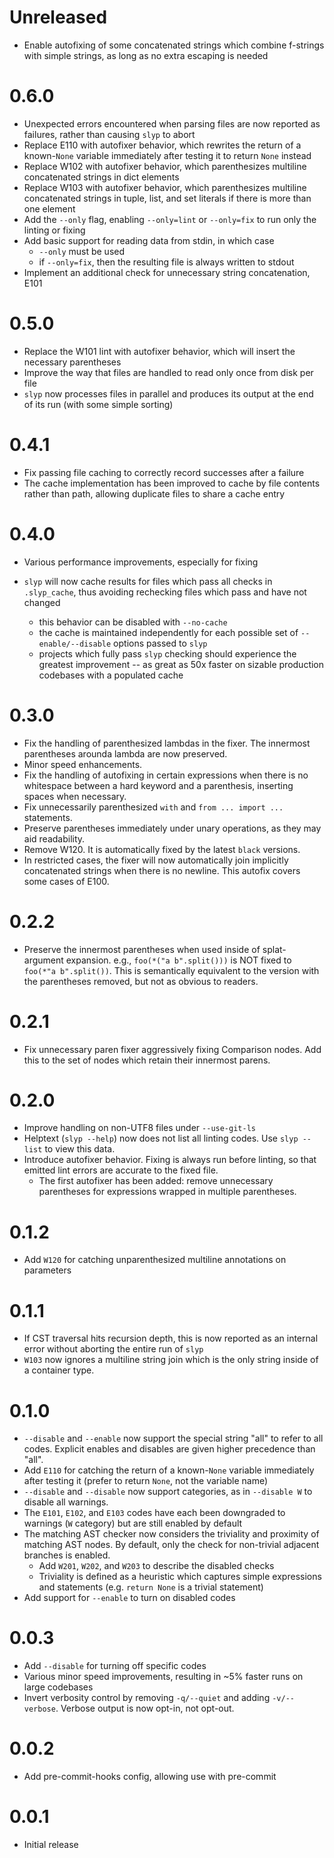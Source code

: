 # Unreleased
<!-- changelog-unreleased-marker -->

- Enable autofixing of some concatenated strings which combine f-strings with
  simple strings, as long as no extra escaping is needed

# 0.6.0

- Unexpected errors encountered when parsing files are now reported as failures, rather
  than causing `slyp` to abort
- Replace E110 with autofixer behavior, which rewrites the return of a known-`None`
  variable immediately after testing it to return `None` instead
- Replace W102 with autofixer behavior, which parenthesizes multiline
  concatenated strings in dict elements
- Replace W103 with autofixer behavior, which parenthesizes multiline
  concatenated strings in tuple, list, and set literals if there is more than
  one element
- Add the `--only` flag, enabling `--only=lint` or `--only=fix` to run only
  the linting or fixing
- Add basic support for reading data from stdin, in which case
  - `--only` must be used
  - if `--only=fix`, then the resulting file is always written to stdout
- Implement an additional check for unnecessary string concatenation, E101

# 0.5.0

- Replace the W101 lint with autofixer behavior, which will insert the
  necessary parentheses
- Improve the way that files are handled to read only once from disk per file
- `slyp` now processes files in parallel and produces its output at the end of
  its run (with some simple sorting)

# 0.4.1

- Fix passing file caching to correctly record successes after a failure
- The cache implementation has been improved to cache by file contents rather
  than path, allowing duplicate files to share a cache entry

# 0.4.0

- Various performance improvements, especially for fixing
- `slyp` will now cache results for files which pass all checks in
  `.slyp_cache`, thus avoiding rechecking files which pass and have
  not changed

  - this behavior can be disabled with `--no-cache`
  - the cache is maintained independently for each possible set of
    `--enable/--disable` options passed to `slyp`
  - projects which fully pass `slyp` checking should experience the greatest
    improvement -- as great as 50x faster on sizable production codebases with
    a populated cache

# 0.3.0

- Fix the handling of parenthesized lambdas in the fixer. The innermost
  parentheses arounda lambda are now preserved.
- Minor speed enhancements.
- Fix the handling of autofixing in certain expressions when there is no
  whitespace between a hard keyword and a parenthesis, inserting spaces when
  necessary.
- Fix unnecessarily parenthesized `with` and `from ... import ...` statements.
- Preserve parentheses immediately under unary operations, as they may aid
  readability.
- Remove W120. It is automatically fixed by the latest `black` versions.
- In restricted cases, the fixer will now automatically join implicitly
  concatenated strings when there is no newline. This autofix covers some cases
  of E100.

# 0.2.2

- Preserve the innermost parentheses when used inside of splat-argument
  expansion. e.g., `foo(*("a b".split()))` is NOT fixed to
  `foo(*"a b".split())`. This is semantically equivalent to the version with
  the parentheses removed, but not as obvious to readers.

# 0.2.1

- Fix unnecessary paren fixer aggressively fixing Comparison nodes. Add this to
  the set of nodes which retain their innermost parens.

# 0.2.0

- Improve handling on non-UTF8 files under `--use-git-ls`
- Helptext (`slyp --help`) now does not list all linting codes. Use
  `slyp --list` to view this data.
- Introduce autofixer behavior. Fixing is always run before linting, so that
  emitted lint errors are accurate to the fixed file.
  - The first autofixer has been added: remove unnecessary parentheses for
    expressions wrapped in multiple parentheses.

# 0.1.2

- Add `W120` for catching unparenthesized multiline annotations on parameters

# 0.1.1

- If CST traversal hits recursion depth, this is now reported as an internal
  error without aborting the entire run of `slyp`
- `W103` now ignores a multiline string join which is the only string inside
  of a container type.

# 0.1.0

- `--disable` and `--enable` now support the special string "all" to refer to
  all codes. Explicit enables and disables are given higher precedence than "all".
- Add `E110` for catching the return of a known-`None` variable immediately
  after testing it (prefer to return `None`, not the variable name)
- `--disable` and `--disable` now support categories, as in `--disable W`
  to disable all warnings.
- The `E101`, `E102`, and `E103` codes have each been downgraded to warnings
  (`W` category) but are still enabled by default
- The matching AST checker now considers the triviality and proximity of
  matching AST nodes. By default, only the check for non-trivial adjacent
  branches is enabled.
  - Add `W201`, `W202`, and `W203` to describe the disabled checks
  - Triviality is defined as a heuristic which captures simple expressions and
    statements (e.g. `return None` is a trivial statement)
- Add support for `--enable` to turn on disabled codes

# 0.0.3

- Add `--disable` for turning off specific codes
- Various minor speed improvements, resulting in ~5% faster runs on large
  codebases
- Invert verbosity control by removing `-q/--quiet` and adding `-v/--verbose`.
  Verbose output is now opt-in, not opt-out.

# 0.0.2

- Add pre-commit-hooks config, allowing use with pre-commit

# 0.0.1

- Initial release
